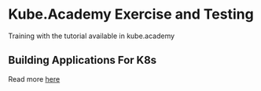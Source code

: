 # Kube.Academy Exercise and Testing

Training with the tutorial available in kube.academy

## Building Applications For K8s

Read more [here](./building-apps-for-k8s/readme.md)
